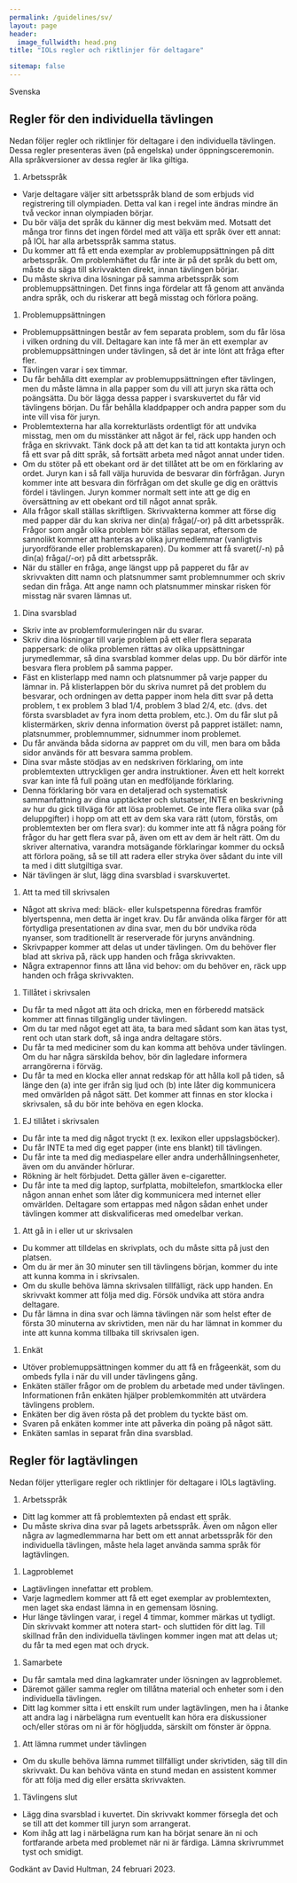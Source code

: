 ```yaml
---
permalink: /guidelines/sv/
layout: page
header:
  image_fullwidth: head.png
title: "IOLs regler och riktlinjer för deltagare"

sitemap: false
---
```


Svenska

## Regler för den individuella tävlingen

Nedan följer regler och riktlinjer för deltagare i den individuella tävlingen. Dessa regler presenteras även (på engelska) under öppningsceremonin. Alla språkversioner av dessa regler är lika giltiga.

1. Arbetsspråk
  * Varje deltagare väljer sitt arbetsspråk bland de som erbjuds vid registrering till olympiaden. Detta val kan i regel inte ändras mindre än två veckor innan olympiaden börjar.
  * Du bör välja det språk du känner dig mest bekväm med. Motsatt det många tror finns det ingen fördel med att välja ett språk över ett annat: på IOL har alla arbetsspråk samma status.
  * Du kommer att få ett enda exemplar av problemuppsättningen på ditt arbetsspråk. Om problemhäftet du får inte är på det språk du bett om, måste du säga till skrivvakten direkt, innan tävlingen börjar.
  * Du måste skriva dina lösningar på samma arbetsspråk som problemuppsättningen. Det finns inga fördelar att få genom att använda andra språk, och du riskerar att begå misstag och förlora poäng.
1. Problemuppsättningen
  * Problemuppsättningen består av fem separata problem, som du får lösa i vilken ordning du vill. Deltagare kan inte få mer än ett exemplar av problemuppsättningen under tävlingen, så det är inte lönt att fråga efter fler.
  * Tävlingen varar i sex timmar.
  * Du får behålla ditt exemplar av problemuppsättningen efter tävlingen, men du måste lämna in alla papper som du vill att juryn ska rätta och poängsätta. Du bör lägga dessa papper i svarskuvertet du får vid tävlingens början. Du får behålla kladdpapper och andra papper som du inte vill visa för juryn.
  * Problemtexterna har alla korrekturlästs ordentligt för att undvika misstag, men om du misstänker att något är fel, räck upp handen och fråga en skrivvakt. Tänk dock på att det kan ta tid att kontakta juryn och få ett svar på ditt språk, så fortsätt arbeta med något annat under tiden.
  * Om du stöter på ett obekant ord är det tillåtet att be om en förklaring av ordet. Juryn kan i så fall välja huruvida de besvarar din förfrågan. Juryn kommer inte att besvara din förfrågan om det skulle ge dig en orättvis fördel i tävlingen. Juryn kommer normalt sett inte att ge dig en översättning av ett obekant ord till något annat språk. 
  * Alla frågor skall ställas skriftligen. Skrivvakterna kommer att förse dig med papper där du kan skriva ner din(a) fråga(/-or) på ditt arbetsspråk. Frågor som angår olika problem bör ställas separat, eftersom de sannolikt kommer att hanteras av olika jurymedlemmar (vanligtvis juryordförande eller problemskaparen). Du kommer att få svaret(/-n) på din(a) fråga(/-or) på ditt arbetsspråk. 
  * När du ställer en fråga, ange längst upp på papperet du får av skrivvakten ditt namn och platsnummer samt problemnummer och skriv sedan din fråga. Att ange namn och platsnummer minskar risken för misstag när svaren lämnas ut.
1. Dina svarsblad
  * Skriv inte av problemformuleringen när du svarar.
  * Skriv dina lösningar till varje problem på ett eller flera separata pappersark: de olika problemen rättas av olika uppsättningar jurymedlemmar, så dina svarsblad kommer delas upp. Du bör därför inte besvara flera problem på samma papper.
  * Fäst en klisterlapp med namn och platsnummer på varje papper du lämnar in. På klisterlappen bör du skriva numret på det problem du besvarar, och ordningen av detta papper inom hela ditt svar på detta problem, t ex problem 3 blad 1/4, problem 3 blad 2/4, etc. (dvs. det första svarsbladet av fyra inom detta problem, etc.). Om du får slut på klistermärken, skriv denna information överst på pappret istället: namn, platsnummer, problemnummer, sidnummer inom problemet.
  * Du får använda båda sidorna av pappret om du vill, men bara om båda sidor används för att besvara samma problem.
  * Dina svar måste stödjas av en nedskriven förklaring, om inte problemtexten uttryckligen ger andra instruktioner. Även ett helt korrekt svar kan inte få full poäng utan en medföljande förklaring.
  * Denna förklaring bör vara en detaljerad och systematisk sammanfattning av dina upptäckter och slutsatser, INTE en beskrivning av hur du gick tillväga för att lösa problemet. Ge inte flera olika svar (på deluppgifter) i hopp om att ett av dem ska vara rätt (utom, förstås, om problemtexten ber om flera svar): du kommer inte att få några poäng för frågor du har gett flera svar på, även om ett av dem är helt rätt. Om du skriver alternativa, varandra motsägande förklaringar kommer du också att förlora poäng, så se till att radera eller stryka över sådant du inte vill ta med i ditt slutgiltiga svar.
  * När tävlingen är slut, lägg dina svarsblad i svarskuvertet.
1. Att ta med till skrivsalen
  * Något att skriva med: bläck- eller kulspetspenna föredras framför blyertspenna, men detta är inget krav. Du får använda olika färger för att förtydliga presentationen av dina svar, men du bör undvika röda nyanser, som traditionellt är reserverade för juryns användning.
  * Skrivpapper kommer att delas ut under tävlingen. Om du behöver fler blad att skriva på, räck upp handen och fråga skrivvakten.
  * Några extrapennor finns att låna vid behov: om du behöver en, räck upp handen och fråga skrivvakten.
1. Tillåtet i skrivsalen
  * Du får ta med något att äta och dricka, men en förberedd matsäck kommer att finnas tillgänglig under tävlingen.
  * Om du tar med något eget att äta, ta bara med sådant som kan ätas tyst, rent och utan stark doft, så inga andra deltagare störs.
  * Du får ta med mediciner som du kan komma att behöva under tävlingen. Om du har några särskilda behov, bör din lagledare informera arrangörerna i förväg.
  * Du får ta med en klocka eller annat redskap för att hålla koll på tiden, så länge den (a) inte ger ifrån sig ljud och (b) inte låter dig kommunicera med omvärlden på något sätt. Det kommer att finnas en stor klocka i skrivsalen, så du bör inte behöva en egen klocka.
1. EJ tillåtet i skrivsalen
  * Du får inte ta med dig något tryckt (t ex. lexikon eller uppslagsböcker). 
  * Du får INTE ta med dig eget papper (inte ens blankt) till tävlingen.
  * Du får inte ta med dig mediaspelare eller andra underhållningsenheter, även om du använder hörlurar.
  * Rökning är helt förbjudet. Detta gäller även e-cigaretter.
  * Du får inte ta med dig laptop, surfplatta, mobiltelefon, smartklocka eller någon annan enhet som låter dig kommunicera med internet eller omvärlden. Deltagare som ertappas med någon sådan enhet under tävlingen kommer att diskvalificeras med omedelbar verkan.
1. Att gå in i eller ut ur skrivsalen
  * Du kommer att tilldelas en skrivplats, och du måste sitta på just den platsen.
  * Om du är mer än 30 minuter sen till tävlingens början, kommer du inte att kunna komma in i skrivsalen.
  * Om du skulle behöva lämna skrivsalen tillfälligt, räck upp handen. En skrivvakt kommer att följa med dig. Försök undvika att störa andra deltagare.
  * Du får lämna in dina svar och lämna tävlingen när som helst efter de första 30 minuterna av skrivtiden, men när du har lämnat in kommer du inte att kunna komma tillbaka till skrivsalen igen.
1. Enkät
  * Utöver problemuppsättningen kommer du att få en frågeenkät, som du ombeds fylla i när du vill under tävlingens gång.
  * Enkäten ställer frågor om de problem du arbetade med under tävlingen. Informationen från enkäten hjälper problemkommitén att utvärdera tävlingens problem.
  * Enkäten ber dig även rösta på det problem du tyckte bäst om.
  * Svaren på enkäten kommer inte att påverka din poäng på något sätt.
  * Enkäten samlas in separat från dina svarsblad.

## Regler för lagtävlingen

Nedan följer ytterligare regler och riktlinjer för deltagare i IOLs lagtävling.

1. Arbetsspråk
  * Ditt lag kommer att få problemtexten på endast ett språk.
  * Du måste skriva dina svar på lagets arbetsspråk. Även om någon eller några av lagmedlemmarna har bett om ett annat arbetsspråk för den individuella tävlingen, måste hela laget använda samma språk för lagtävlingen.
1. Lagproblemet
  * Lagtävlingen innefattar ett problem.
  * Varje lagmedlem kommer att få ett eget exemplar av problemtexten, men laget ska endast lämna in en gemensam lösning.
  * Hur länge tävlingen varar, i regel 4 timmar, kommer märkas ut tydligt. Din skrivvakt kommer att notera start- och sluttiden för ditt lag. Till skillnad från den individuella tävlingen kommer ingen mat att delas ut; du får ta med egen mat och dryck.
1. Samarbete
  * Du får samtala med dina lagkamrater under lösningen av lagproblemet.
  * Däremot gäller samma regler om tillåtna material och enheter som i den individuella tävlingen.
  * Ditt lag kommer sitta i ett enskilt rum under lagtävlingen, men ha i åtanke att andra lag i närbelägna rum eventuellt kan höra era diskussioner och/eller störas om ni är för högljudda, särskilt om fönster är öppna.
1. Att lämna rummet under tävlingen
  * Om du skulle behöva lämna rummet tillfälligt under skrivtiden, säg till din skrivvakt. Du kan behöva vänta en stund medan en assistent kommer för att följa med dig eller ersätta skrivvakten.
1. Tävlingens slut
  * Lägg dina svarsblad i kuvertet. Din skrivvakt kommer försegla det och se till att det kommer till juryn som arrangerat.
  * Kom ihåg att lag i närbelägna rum kan ha börjat senare än ni och fortfarande arbeta med problemet när ni är färdiga. Lämna skrivrummet tyst och smidigt.

Godkänt av David Hultman, 24 februari 2023.